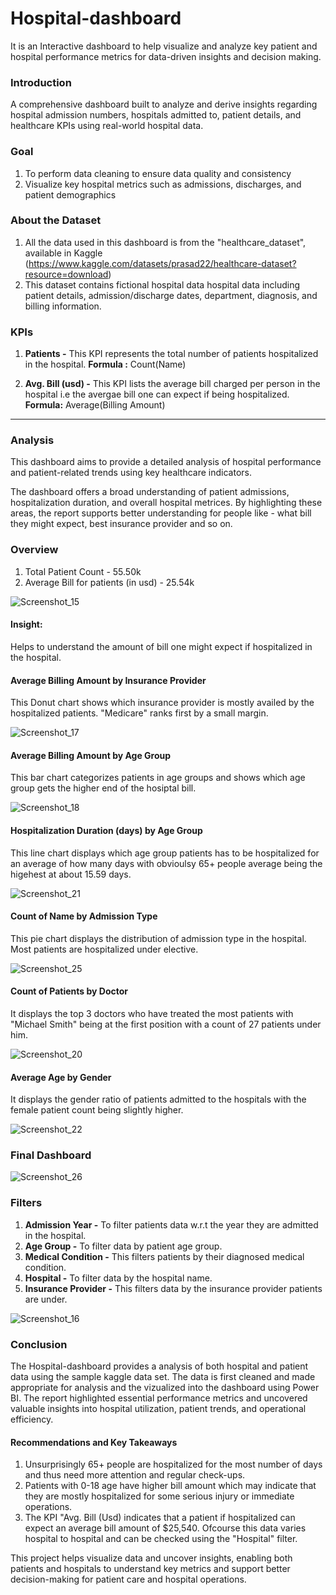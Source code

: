 # Hospital-dashboard
It is an Interactive dashboard to help visualize and analyze key patient and hospital performance metrics for data-driven insights and decision making.

### Introduction
A comprehensive dashboard built to analyze and derive insights regarding hospital admission numbers, hospitals admitted to, patient details, and healthcare KPIs using real-world hospital data.

### Goal 
1. To perform data cleaning to ensure data quality and consistency
3. Visualize key hospital metrics such as admissions, discharges, and patient demographics

### About the Dataset
1. All the data used in this dashboard is from the "healthcare_dataset", available in Kaggle (https://www.kaggle.com/datasets/prasad22/healthcare-dataset?resource=download)
3. This dataset contains fictional hospital data hospital data including patient details, admission/discharge dates, department, diagnosis, and billing information.

### KPIs 
1. **Patients -** This KPI represents the total number of patients hospitalized in the hospital.
   **Formula :** Count(Name)
   
2. **Avg. Bill (usd) -** This KPI lists the average bill charged per person in the hospital i.e the avergae bill one can expect if being hospitalized.
   **Formula:** Average(Billing Amount)
   
--------------------------------------------------
### Analysis
This dashboard aims to provide a detailed analysis of hospital performance and patient-related trends using key healthcare indicators.

The dashboard offers a broad understanding of patient admissions, hospitalization duration, and overall hospital metrices. By highlighting these areas, the report supports better understanding for people like - what bill they might expect, best insurance provider and so on.

### Overview 

1. Total Patient Count - 55.50k
2. Average Bill for patients (in usd) - 25.54k

![Screenshot_15](https://github.com/user-attachments/assets/17b7424c-6248-4c80-99ea-a29e150d69b6)

#### Insight:
Helps to understand the amount of bill one might expect if hospitalized in the hospital.

#### Average Billing Amount by Insurance Provider

This Donut chart shows which insurance provider is mostly availed by the hospitalized patients. "Medicare" ranks first by a small margin.

![Screenshot_17](https://github.com/user-attachments/assets/20c663be-3616-4081-83fa-bfa1adfc918d)

#### Average Billing Amount by Age Group

This bar chart categorizes patients in age groups and shows which age group gets the higher end of the hosiptal bill.

![Screenshot_18](https://github.com/user-attachments/assets/50c0e8ac-0e88-4817-81cc-f4b4ffb335cb)

#### Hospitalization Duration (days) by Age Group

This line chart displays which age group patients has to be hospitalized for an average of how many days with obvioulsy 65+ people average being the higehest at about 15.59 days.

![Screenshot_21](https://github.com/user-attachments/assets/3a242b92-c38f-4bfe-a0e2-1a1a8d883399)


#### Count of Name by Admission Type

This pie chart displays the distribution of admission type in the hospital. Most patients are hospitalized under elective.

![Screenshot_25](https://github.com/user-attachments/assets/bceca7d3-d4ef-4deb-acad-96f44adb1ff4)

#### Count of Patients by Doctor

It displays the top 3 doctors who have treated the most patients with "Michael Smith" being at the first position with a count of 27 patients under him.

![Screenshot_20](https://github.com/user-attachments/assets/d51c361b-1471-4266-ae49-51ad68a63a25)

#### Average Age by Gender

It displays the gender ratio of patients admitted to the hospitals with the female patient count being slightly higher.

![Screenshot_22](https://github.com/user-attachments/assets/047e1c66-aafc-441c-a200-87db84c3ae9a)

### Final Dashboard 

![Screenshot_26](https://github.com/user-attachments/assets/523d2318-e28c-444c-aaf5-99267889773f)

### Filters 
1. **Admission Year -** To filter patients data w.r.t the year they are admitted in the hospital.
2. **Age Group -** To filter data by patient age group.
3. **Medical Condition -** This filters patients by their diagnosed medical condition.
4. **Hospital -** To filter data by the hospital name.
5. **Insurance Provider -**  This filters data by the insurance provider patients are under.

![Screenshot_16](https://github.com/user-attachments/assets/30d03354-8718-4573-bb48-0824b0cf1cd3)


### Conclusion 

The Hospital-dashboard provides a analysis of both hospital and patient data using the sample kaggle data set. The data is first cleaned and made appropriate for analysis and the vizualized into the dashboard using Power BI. The report highlighted essential performance metrics and uncovered valuable insights into hospital utilization, patient trends, and operational efficiency.

#### Recommendations and Key Takeaways

1. Unsurprisingly 65+ people are hospitalized for the most number of days and thus need more attention and regular check-ups.
2. Patients with 0-18 age have higher bill amount which may indicate that they are mostly hospitalized for some serious injury or immediate operations.
3. The KPI "Avg. Bill (Usd) indicates that a patient if hospitalized can expect an average bill amount of $25,540. Ofcourse this data varies hospital to hospital and can be checked using the "Hospital" filter.

This project helps visualize data and uncover insights, enabling both patients and hospitals to understand key metrics and support better decision-making for patient care and hospital operations.
